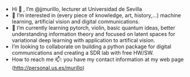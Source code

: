 - Hi 👋 , I’m @jjmurillo, lecturer at Universidad de Sevilla
- 👀 I’m interested in (every piece of knowledge, art, history,...) machine learning, artificial vision and digital communications.
- 🌱 I’m currently learning pytorch, violin, basic quantum ideas, better understanding information theory and focused on latent spaces for variational deep learning with application to artifical vision.
- I’m looking to collaborate on building a python package for digital communications and creating a SDR lab with free HW/SW.
- How to reach me 📫: you have my contact information at my web page (http://personal.us.es/murillo) 

<!---
jjmurillo/jjmurillo is a ✨ special ✨ repository because its `README.md` (this file) appears on your GitHub profile.
You can click the Preview link to take a look at your changes.
--->
